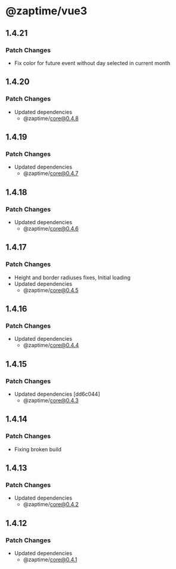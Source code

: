 # @zaptime/vue3

## 1.4.21

### Patch Changes

- Fix color for future event without day selected in current month

## 1.4.20

### Patch Changes

- Updated dependencies
  - @zaptime/core@0.4.8

## 1.4.19

### Patch Changes

- Updated dependencies
  - @zaptime/core@0.4.7

## 1.4.18

### Patch Changes

- Updated dependencies
  - @zaptime/core@0.4.6

## 1.4.17

### Patch Changes

- Height and border radiuses fixes, Initial loading
- Updated dependencies
  - @zaptime/core@0.4.5

## 1.4.16

### Patch Changes

- Updated dependencies
  - @zaptime/core@0.4.4

## 1.4.15

### Patch Changes

- Updated dependencies [dd6c044]
  - @zaptime/core@0.4.3

## 1.4.14

### Patch Changes

- Fixing broken build

## 1.4.13

### Patch Changes

- Updated dependencies
  - @zaptime/core@0.4.2

## 1.4.12

### Patch Changes

- Updated dependencies
  - @zaptime/core@0.4.1
